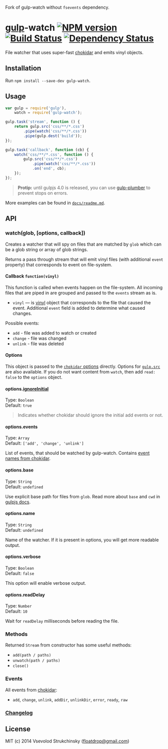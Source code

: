 Fork of gulp-watch without `fsevents` dependency.

# [gulp](https://github.com/gulpjs/gulp)-watch [![NPM version][npm-image]][npm-url] [![Build Status][travis-image]][travis-url] [![Dependency Status][depstat-image]][depstat-url]

File watcher that uses super-fast [chokidar](https://github.com/paulmillr/chokidar) and emits vinyl objects.

## Installation

Run `npm install --save-dev gulp-watch`.

## Usage

```js
var gulp = require('gulp'),
    watch = require('gulp-watch');

gulp.task('stream', function () {
    return gulp.src('css/**/*.css')
        .pipe(watch('css/**/*.css'))
        .pipe(gulp.dest('build'));
});

gulp.task('callback', function (cb) {
    watch('css/**/*.css', function () {
        gulp.src('css/**/*.css')
            .pipe(watch('css/**/*.css'))
            .on('end', cb);
    });
});
```

> __Protip:__ until gulpjs 4.0 is released, you can use [gulp-plumber](https://github.com/floatdrop/gulp-plumber) to prevent stops on errors.

More examples can be found in [`docs/readme.md`](/docs/readme.md).

## API

### watch(glob, [options, callback])

Creates a watcher that will spy on files that are matched by `glob` which can be a
glob string or array of glob strings.

Returns a pass through stream that will emit vinyl files
(with additional `event` property) that corresponds to event on file-system.

#### Callback `function(vinyl)`

This function is called when events happen on the file-system.
All incoming files that are piped in are grouped and passed to the `events` stream as is.

 * `vinyl` — is [vinyl](https://github.com/wearefractal/vinyl) object that corresponds to the file that caused the event. Additional `event` field is added to determine what caused changes.

Possible events:

 * `add` - file was added to watch or created
 * `change` - file was changed
 * `unlink` - file was deleted

#### Options

This object is passed to the [`chokidar` options](https://github.com/paulmillr/chokidar#api) directly. Options for [`gulp.src`](https://github.com/gulpjs/gulp/blob/master/docs/API.md#options) are also available. If you do not want content from `watch`, then add `read: false` to the `options` object.

#### options.[ignoreInitial](https://github.com/paulmillr/chokidar#path-filtering)
Type: `Boolean`  
Default: `true`

> Indicates whether chokidar should ignore the initial add events or not.

#### options.events
Type: `Array`  
Default: `['add', 'change', 'unlink']`

List of events, that should be watched by gulp-watch. Contains [event names from chokidar](https://github.com/paulmillr/chokidar#events).

#### options.base
Type: `String`  
Default: `undefined`

Use explicit base path for files from `glob`. Read more about `base` and `cwd` in [gulpjs docs](https://github.com/gulpjs/gulp/blob/master/docs/API.md#options).

#### options.name
Type: `String`  
Default: `undefined`

Name of the watcher. If it is present in options, you will get more readable output.

#### options.verbose
Type: `Boolean`  
Default: `false`

This option will enable verbose output.

#### options.readDelay
Type: `Number`  
Default: `10`

Wait for `readDelay` milliseconds before reading the file.

### Methods

Returned `Stream` from constructor has some useful methods:

 * `add(path / paths)`
 * `unwatch(path / paths)`
 * `close()`

### Events

All events from [chokidar](http://npmjs.com/chokidar):

 * `add`, `change`, `unlink`, `addDir`, `unlinkDir`, `error`, `ready`, `raw`


### [Changelog](https://github.com/floatdrop/gulp-watch/releases)

## License

MIT (c) 2014 Vsevolod Strukchinsky (floatdrop@gmail.com)

[npm-url]: https://npmjs.org/package/gulp-watch
[npm-image]: http://img.shields.io/npm/v/gulp-watch.svg?style=flat

[travis-url]: https://travis-ci.org/floatdrop/gulp-watch
[travis-image]: http://img.shields.io/travis/floatdrop/gulp-watch.svg?style=flat

[depstat-url]: https://david-dm.org/floatdrop/gulp-watch
[depstat-image]: http://img.shields.io/david/floatdrop/gulp-watch.svg?style=flat
